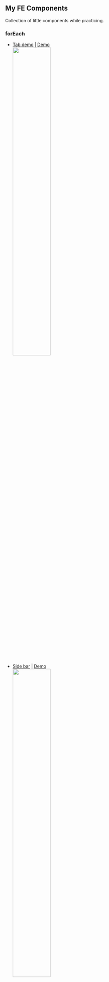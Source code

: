 ## My FE Components
Collection of little components while practicing.

### forEach
- [Tab demo](https://github.com/littlewin-wang/fe_components/tree/master/tab_demo "source code") | [Demo](http://littlewin.info/fe_components/tab_demo/ "demo")
  <br><img src="https://cloud.githubusercontent.com/assets/14028075/17395758/9bf35972-5a62-11e6-9df6-c40a81e7597b.gif" width="50%" height="50%">
- [Side bar](https://github.com/littlewin-wang/fe_components/tree/master/sidebar "source code") | [Demo](http://littlewin.info/fe_components/sidebar/ "demo")
  <br><img src="https://cloud.githubusercontent.com/assets/14028075/17397076/fd7d51ba-5a68-11e6-9d1f-89e6f1f3621c.gif" width="50%" height="50%">
- [Res menu](https://github.com/littlewin-wang/fe_components/tree/master/res_menu "source code") | [Demo](http://littlewin.info/fe_components/res_menu/ "demo")
  <br><img src="https://cloud.githubusercontent.com/assets/14028075/17397078/fd8c8068-5a68-11e6-9906-785445151793.gif" width="50%" height="50%">
- [Nav demo](https://github.com/littlewin-wang/fe_components/tree/master/nav_demo "source code") | [Demo](http://littlewin.info/fe_components/nav_demo/ "demo")
  <br><img src="https://cloud.githubusercontent.com/assets/14028075/17397079/fd93f9e2-5a68-11e6-852e-835274f70c39.gif" width="50%" height="50%">
- [Background slider](https://github.com/littlewin-wang/fe_components/tree/master/background_slider "source code") | [Demo](http://littlewin.info/fe_components/background_slider/ "demo")
  <br><img src="https://cloud.githubusercontent.com/assets/14028075/17397077/fd861ca0-5a68-11e6-81e6-19afcd7ee409.gif" width="50%" height="50%">
- [Accordion demo](https://github.com/littlewin-wang/fe_components/tree/master/accordion_demo "source code") | [Demo](http://littlewin.info/fe_components/accordion_demo/ "demo")
  <br><img src="https://cloud.githubusercontent.com/assets/14028075/17397075/fd7d46f2-5a68-11e6-9453-fb3a48fd8401.gif" width="50%" height="50%">

### History
2016.8.1 - Init Readme and add link of first six demos.

### To Do
Add more demos.
